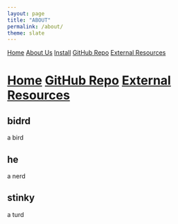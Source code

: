 ```yaml
---
layout: page
title: "ABOUT"
permalink: /about/
theme: slate
---
```


<head>
  <link rel="stylesheet" href="/website_assets/style.css">
</head>

<div class="navbar">
  <a class="active" href="/home">Home</a>
  <a href="/about">About Us</a>
  <a href="https://redesigned-doodle-c69ebf4f.pages.github.io#how-to-run">Install</a>
  <a href="https://github.com/olincollege/dress-quest.git">GitHub Repo</a>
  <a href="/resources">External Resources</a>
</div>

# [Home](/home) [GitHub Repo](https://github.com/olincollege/dress-quest.git) [External Resources](/resources)

## bidrd
a bird

## he
a nerd

## stinky
a turd
